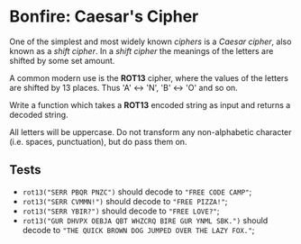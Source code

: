 # Bonfire: Caesar's Cipher

One of the simplest and most widely known _ciphers_ is a _Caesar cipher_, also known as a _shift cipher_. In a _shift cipher_ the meanings of the letters are shifted by some set amount.

A common modern use is the **ROT13** cipher, where the values of the letters are shifted by 13 places. Thus 'A' ↔ 'N', 'B' ↔ 'O' and so on.

Write a function which takes a **ROT13** encoded string as input and returns a decoded string.

All letters will be uppercase. Do not transform any non-alphabetic character (i.e. spaces, punctuation), but do pass them on.

## Tests

- `rot13("SERR PBQR PNZC")` should decode to `"FREE CODE CAMP"`;
- `rot13("SERR CVMMN!")` should decode to `"FREE PIZZA!"`;
- `rot13("SERR YBIR?")` should decode to `"FREE LOVE?"`;
- `rot13("GUR DHVPX OEBJA QBT WHZCRQ BIRE GUR YNML SBK.")` should decode to `"THE QUICK BROWN DOG JUMPED OVER THE LAZY FOX."`;